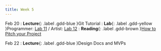 ```yaml
---
title: Week 5
---
```


Feb 20
: **Lecture**{: .label .gdd-blue }Git Tutorial
: **Lab**{: .label .gdd-yellow }Programmer: [Lab 11] / Artist: [Lab 12]
: **Reading**{: .label .gdd-brown }[How to Pitch your Project]

Feb 22
: **Lecture**{: .label .gdd-blue }Design Docs and MVPs

[Git Tutorial]: https://docs.google.com/presentation/d/10j-3J4_rWsc6feD7vqNfUD5vQeYF-oKD7IegN-5dGig/edit?usp=sharing
[Design Docs and MVPs]: https://docs.google.com/presentation/d/1ZqDiZswkFjNPO9zoeMYq1SGzN1B8LadEfuBYOcZTOmk/edit?usp=sharing

[Lab 11]: ./../pages/labs/lab11/lab11
[Lab 12]: ./../pages/labs/lab12/lab12

[How to Pitch your Project]: http://www.gamasutra.com/view/feature/134571/how_to_pitch_your_project_to_.php 


